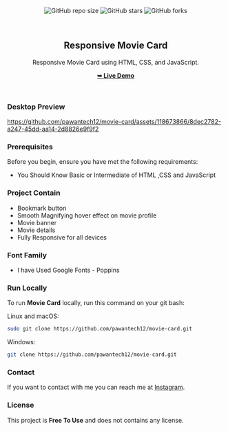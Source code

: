 <div align="center">
  
  ![GitHub repo size](https://img.shields.io/github/repo-size/pawantech12/movie-card)
  ![GitHub stars](https://img.shields.io/github/stars/pawantech12/movie-card?style=social)
  ![GitHub forks](https://img.shields.io/github/forks/pawantech12/movie-card?style=social)

  <br />

  <h2 align="center">Responsive Movie Card</h2>

  Responsive Movie Card using HTML, CSS, and JavaScript.

  <a href="https://pawantech12.github.io/movie-card/"><strong>➥ Live Demo</strong></a>

</div>

<br />

### Desktop Preview

https://github.com/pawantech12/movie-card/assets/118673866/8dec2782-a247-45dd-aa14-2d8826e9f9f2

### Prerequisites

Before you begin, ensure you have met the following requirements:

* You Should Know Basic or Intermediate of HTML ,CSS and JavaScript

### Project Contain

* Bookmark button
* Smooth Magnifying hover effect on movie profile
* Movie banner
* Movie details
* Fully Responsive for all devices

### Font Family
 
 * I have Used Google Fonts - Poppins

### Run Locally

To run **Movie Card** locally, run this command on your git bash:

Linux and macOS:

```bash
sudo git clone https://github.com/pawantech12/movie-card.git
```

Windows:

```bash
git clone https://github.com/pawantech12/movie-card.git
```

### Contact

If you want to contact with me you can reach me at [Instagram](https://www.instagram.com/codewithpawan/).

### License

This project is **Free To Use** and does not contains any license.
